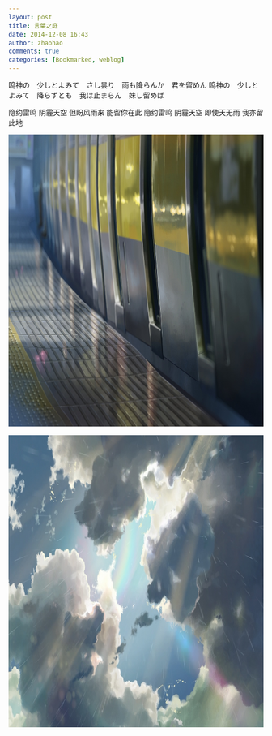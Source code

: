 ```yaml
---
layout: post
title: 言葉之庭
date: 2014-12-08 16:43
author: zhaohao
comments: true
categories: [Bookmarked, weblog]
---
```

鸣神の　少しとよみて　さし昙り　雨も降らんか　君を留めん
鸣神の　少しとよみて　降らずとも　我は止まらん　妹し留めば

隐约雷鸣 阴霾天空 但盼风雨来 能留你在此
隐约雷鸣 阴霾天空 即使天无雨 我亦留此地

<a href="/Resource/01.jpg"><img class="alignnone size-large wp-image-850" src="/Resource/01.jpg" alt="----01" width="1024" height="576" /></a>

<a href="/Resource/02.jpg"><img class="alignnone size-large wp-image-851" src="/Resource/02.jpg" alt="----02" width="1024" height="576" /></a>
